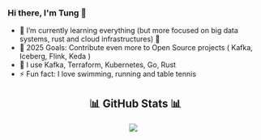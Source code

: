 
### Hi there, I'm Tung 👋

- 🌱 I’m currently learning everything (but more focused on big data systems, rust and cloud infrastructures) 🤣
- 🥅 2025 Goals: Contribute even more to Open Source projects ( Kafka, Iceberg, Flink, Keda )
- 🔭 I use Kafka, Terraform, Kubernetes, Go, Rust
- ⚡ Fun fact: I love swimming, running and table tennis

<h2 align='center'>
  📊 GitHub Stats 📊
</h2>
<p align='center'>
<img align="center" src="https://github-readme-stats.vercel.app/api?username=dttung2905&count_private=true&show_icons=true&hide_rank=true" />&nbsp;&nbsp;
</p>
